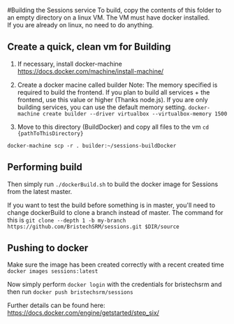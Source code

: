#Building the Sessions service 
To build, copy the contents of this folder to an empty directory on a linux VM. The VM must have docker installed.  
If you are already on linux, no need to do anything. 

## Create a quick, clean vm for Building

1. If necessary, install docker-machine
https://docs.docker.com/machine/install-machine/
2. Create a docker macine called builder 
Note: The memory specified is required to build the frontend. If you plan to build all services + the frontend, use this value or higher (Thanks node.js). 
If you are only building services, you can use the default memory setting. 
`docker-machine create builder --driver virtualbox --virtualbox-memory 1500`

3. Move to this directory (BuildDocker) and copy all files to the vm
`cd {pathToThisDirectory}`

`docker-machine scp -r . builder:~/sessions-buildDocker`

## Performing build

Then simply run `./dockerBuild.sh` to build the docker image for Sessions from the latest master.

If you want to test the build before something is in master, 
you'll need to change dockerBuild to clone a branch instead of master. The command for this is
`git clone --depth 1 -b my-branch https://github.com/BristechSRM/sessions.git $DIR/source`

## Pushing to docker
Make sure the image has been created correctly with a recent created time
`docker images sessions:latest`

Now simply perform `docker login` with the credentials for bristechsrm and then run 
`docker push bristechsrm/sessions`

Further details can be found here: 
https://docs.docker.com/engine/getstarted/step_six/ 